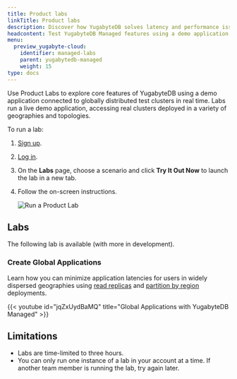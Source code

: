 ```yaml
---
title: Product labs
linkTitle: Product labs
description: Discover how YugabyteDB solves latency and performance issues.
headcontent: Test YugabyteDB Managed features using a demo application in real time
menu:
  preview_yugabyte-cloud:
    identifier: managed-labs
    parent: yugabytedb-managed
    weight: 15
type: docs
---
```


Use Product Labs to explore core features of YugabyteDB using a demo application connected to globally distributed test clusters in real time. Labs run a live demo application, accessing real clusters deployed in a variety of geographies and topologies.

To run a lab:

1. [Sign up](https://cloud.yugabyte.com/signup?utm_medium=direct&utm_source=docs&utm_campaign=YBM_signup).
1. [Log in](https://cloud.yugabyte.com/login).
1. On the **Labs** page, choose a scenario and click **Try It Out Now** to launch the lab in a new tab.
1. Follow the on-screen instructions.

    ![Run a Product Lab](/images/yb-cloud/managed-lab.png)

## Labs

The following lab is available (with more in development).

### Create Global Applications

Learn how you can minimize application latencies for users in widely dispersed geographies using [read replicas](../cloud-basics/create-clusters-topology/#read-replicas) and [partition by region](../cloud-basics/create-clusters-topology/#partition-by-region) deployments.

{{< youtube id="jqZxUydBaMQ" title="Global Applications with YugabyteDB Managed" >}}

## Limitations

- Labs are time-limited to three hours.
- You can only run one instance of a lab in your account at a time. If another team member is running the lab, try again later.
